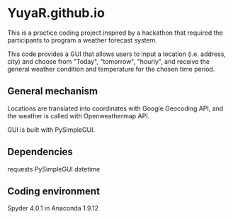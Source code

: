 # YuyaR.github.io
This is a practice coding project inspired by a hackathon that required the participants to program a weather forecast system.

This code provides a GUI that allows users to input a location (i.e. address, city) and choose from "Today", "tomorrow", "hourly", and receive the general weather condition and temperature for the chosen time period.

## General mechanism
Locations are translated into coordinates with Google Geocoding API, and the weather is called with Openweathermap API.

GUI is built with PySimpleGUI.

## Dependencies
requests
PySimpleGUI
datetime

## Coding environment
Spyder 4.0.1 in Anaconda 1.9.12




